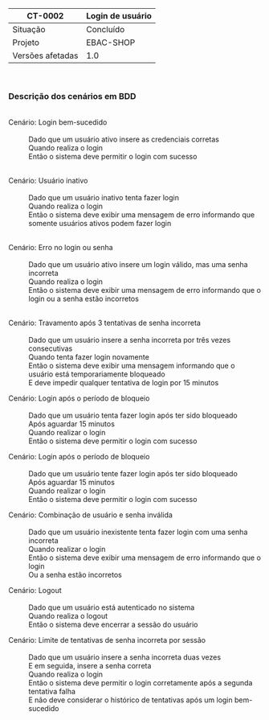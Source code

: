 | CT-0002          | Login de usuário |
| ---------------- | -------------------------- |
| Situação         | Concluído                  |
| Projeto          | EBAC-SHOP                  |
| Versões afetadas | 1.0                        |

</br>
<h3>Descrição dos cenários em BDD</h3>
<dl>
  </br>
  <dt>Cenário: Login bem-sucedido</dt>
  </br>
  <dd>Dado que um usuário ativo insere as credenciais corretas</dd>
  <dd>Quando realiza o login</dd>
  <dd>Então o sistema deve permitir o login com sucesso</dd>
</dl>
<dl>
  </br>
  <dt>Cenário: Usuário inativo</dt>
  </br>
  <dd>Dado que um usuário inativo tenta fazer login</dd>
  <dd>Quando realiza o login</dd>
  <dd>Então o sistema deve exibir uma mensagem de erro informando que somente usuários ativos podem fazer login</dd>
</dl>
<dl>
  </br>
  <dt>Cenário: Erro no login ou senha</dt>
  </br>
  <dd>Dado que um usuário ativo insere um login válido, mas uma senha incorreta</dd>
  <dd>Quando realiza o login</dd>
  <dd>Então o sistema deve exibir uma mensagem de erro informando que o login ou a senha estão incorretos</dd>
</dl>
<dl>
  </br>
  <dt>Cenário: Travamento após 3 tentativas de senha incorreta</dt>
  </br>
  <dd>Dado que um usuário insere a senha incorreta por três vezes consecutivas</dd>
  <dd>Quando tenta fazer login novamente</dd>
  <dd>Então o sistema deve exibir uma mensagem informando que o usuário está temporariamente bloqueado</dd>
  <dd>E deve impedir qualquer tentativa de login por 15 minutos</dd>
</dl>
<dl>
  <dt>Cenário: Login após o período de bloqueio</dt>
  </br>
  <dd>Dado que um usuário tenta fazer login após ter sido bloqueado</dd>
  <dd>Após aguardar 15 minutos</dd>
  <dd>Quando realizar o login</dd>
  <dd>Então o sistema deve permitir o login com sucesso</dd>
</dl>
<dl>
  <dt>Cenário: Login após o período de bloqueio</dt>
  </br>
  <dd>Dado que um usuário tente fazer login após ter sido bloqueado</dd>
  <dd>Após aguardar 15 minutos</dd>
  <dd>Quando realizar o login</dd>
  <dd>Então o sistema deve permitir o login com sucesso</dd>
</dl>
<dl>
  <dt>Cenário: Combinação de usuário e senha inválida</dt>
  </br>
  <dd>Dado que um usuário inexistente tenta fazer login com uma senha incorreta</dd>
  <dd>Quando realizar o login</dd>
  <dd>Então o sistema deve exibir uma mensagem de erro informando que o login</dd>
  <dd>Ou a senha estão incorretos</dd>
</dl>
<dl>
  <dt>Cenário: Logout</dt>
  </br>
  <dd>Dado que um usuário está autenticado no sistema</dd>
  <dd>Quando realiza o logout</dd>
  <dd>Então o sistema deve encerrar a sessão do usuário</dd>
</dl>
<dl>
  <dt>Cenário: Limite de tentativas de senha incorreta por sessão</dt>
  </br>
  <dd>Dado que um usuário insere a senha incorreta duas vezes</dd>
  <dd>E em seguida, insere a senha correta</dd>
  <dd>Quando realiza o login</dd>
  <dd>Então o sistema deve permitir o login corretamente após a segunda tentativa falha</dd>
  <dd>E não deve considerar o histórico de tentativas após um login bem-sucedido</dd>
</dl>
